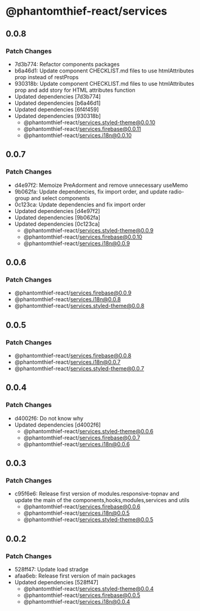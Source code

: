 # @phantomthief-react/services

## 0.0.8

### Patch Changes

- 7d3b774: Refactor components packages
- b6a46d1: Update component CHECKLIST.md files to use htmlAttributes prop instead of restProps
- 930318b: Update component CHECKLIST.md files to use htmlAttributes prop and add story for HTML attributes function
- Updated dependencies [7d3b774]
- Updated dependencies [b6a46d1]
- Updated dependencies [6f4f459]
- Updated dependencies [930318b]
  - @phantomthief-react/services.styled-theme@0.0.10
  - @phantomthief-react/services.firebase@0.0.11
  - @phantomthief-react/services.i18n@0.0.10

## 0.0.7

### Patch Changes

- d4e97f2: Memoize PreAdorment and remove unnecessary useMemo
- 9b062fa: Update dependencies, fix import order, and update radio-group and select components
- 0c123ca: Update dependencies and fix import order
- Updated dependencies [d4e97f2]
- Updated dependencies [9b062fa]
- Updated dependencies [0c123ca]
  - @phantomthief-react/services.styled-theme@0.0.9
  - @phantomthief-react/services.firebase@0.0.10
  - @phantomthief-react/services.i18n@0.0.9

## 0.0.6

### Patch Changes

- @phantomthief-react/services.firebase@0.0.9
- @phantomthief-react/services.i18n@0.0.8
- @phantomthief-react/services.styled-theme@0.0.8

## 0.0.5

### Patch Changes

- @phantomthief-react/services.firebase@0.0.8
- @phantomthief-react/services.i18n@0.0.7
- @phantomthief-react/services.styled-theme@0.0.7

## 0.0.4

### Patch Changes

- d4002f6: Do not know why
- Updated dependencies [d4002f6]
  - @phantomthief-react/services.styled-theme@0.0.6
  - @phantomthief-react/services.firebase@0.0.7
  - @phantomthief-react/services.i18n@0.0.6

## 0.0.3

### Patch Changes

- c95f6e6: Release first version of modules.responsive-topnav and update the main of the components,hooks,modules,services and utils
  - @phantomthief-react/services.firebase@0.0.6
  - @phantomthief-react/services.i18n@0.0.5
  - @phantomthief-react/services.styled-theme@0.0.5

## 0.0.2

### Patch Changes

- 528ff47: Update load stradge
- afaa6eb: Release first version of main packages
- Updated dependencies [528ff47]
  - @phantomthief-react/services.styled-theme@0.0.4
  - @phantomthief-react/services.firebase@0.0.5
  - @phantomthief-react/services.i18n@0.0.4
